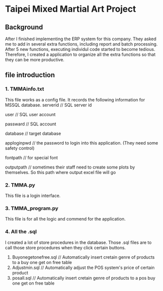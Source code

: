 # Taipei Mixed Martial Art Project

## Background
After I finished implementing the ERP system for this company. They asked me to add in several extra functions, including report and batch processing. 
After 5 new functions, executing individul code started to become tedious. 
Therefore, I created a application to organize all the extra functions so that they can be more productive.


## file introduction
### 1. TMMAinfo.txt
This file works as a config file. It records the following information for MSSQL database.
serverid           // SQL server id

user               // SQL user account

passward           // SQL account

database           // target database

apploginpwd        // the password to login into this application. (They need some safety control)

fontpath           // for special font

outputpath         // sometimes their staff need to create some plots by themselves. So this path where output excel file will go

### 2. TMMA.py
This file is a login interface.


### 3. TMMA_program.py
This file is for all the logic and commend for the application.

### 4. All the .sql
I created a lot of store procedures in the database. Those .sql files are to call those store procedures when they click certain buttons.
1. Buyonegetonefree.sql    // Automatically insert cretain genre of products to a buy one get on free table
2. Adjustmin.sql           // Automatically adjust the POS system's price of certain product
3. posall.sql              // Automatically insert cretain genre of products to a pos buy one get on free table



